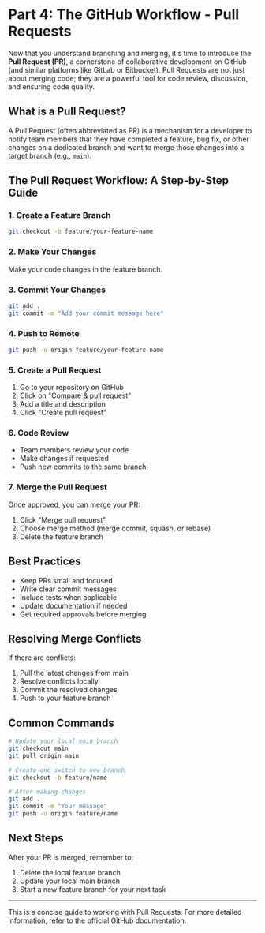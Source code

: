 # Part 4: The GitHub Workflow - Pull Requests

Now that you understand branching and merging, it's time to introduce the **Pull Request (PR)**, a cornerstone of collaborative development on GitHub (and similar platforms like GitLab or Bitbucket). Pull Requests are not just about merging code; they are a powerful tool for code review, discussion, and ensuring code quality.

## What is a Pull Request?

A Pull Request (often abbreviated as PR) is a mechanism for a developer to notify team members that they have completed a feature, bug fix, or other changes on a dedicated branch and want to merge those changes into a target branch (e.g., `main`).

## The Pull Request Workflow: A Step-by-Step Guide

### 1. Create a Feature Branch
```bash
git checkout -b feature/your-feature-name
```

### 2. Make Your Changes
Make your code changes in the feature branch.

### 3. Commit Your Changes
```bash
git add .
git commit -m "Add your commit message here"
```

### 4. Push to Remote
```bash
git push -u origin feature/your-feature-name
```

### 5. Create a Pull Request
1. Go to your repository on GitHub
2. Click on "Compare & pull request"
3. Add a title and description
4. Click "Create pull request"

### 6. Code Review
- Team members review your code
- Make changes if requested
- Push new commits to the same branch

### 7. Merge the Pull Request
Once approved, you can merge your PR:
1. Click "Merge pull request"
2. Choose merge method (merge commit, squash, or rebase)
3. Delete the feature branch

## Best Practices
- Keep PRs small and focused
- Write clear commit messages
- Include tests when applicable
- Update documentation if needed
- Get required approvals before merging

## Resolving Merge Conflicts
If there are conflicts:
1. Pull the latest changes from main
2. Resolve conflicts locally
3. Commit the resolved changes
4. Push to your feature branch

## Common Commands
```bash
# Update your local main branch
git checkout main
git pull origin main

# Create and switch to new branch
git checkout -b feature/name

# After making changes
git add .
git commit -m "Your message"
git push -u origin feature/name
```

## Next Steps
After your PR is merged, remember to:
1. Delete the local feature branch
2. Update your local main branch
3. Start a new feature branch for your next task

---

This is a concise guide to working with Pull Requests. For more detailed information, refer to the official GitHub documentation.